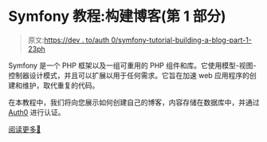 # Symfony 教程:构建博客(第 1 部分)

> 原文:[https://dev . to/auth 0/symfony-tutorial-building-a-blog-part-1-23ph](https://dev.to/auth0/symfony-tutorial-building-a-blog-part-1-23ph)

Symfony 是一个 PHP 框架以及一组可重用的 PHP 组件和库。它使用模型-视图-控制器设计模式，并且可以扩展以用于任何需求。它旨在加速 web 应用程序的创建和维护，取代重复的代码。

在本教程中，我们将向您展示如何创建自己的博客，内容存储在数据库中，并通过 [Auth0](https://auth0.com/) 进行认证。

[阅读更多🎼](https://auth0.com/blog/symfony-tutorial-building-a-blog-part-1/?utm_source=dev&utm_medium=sc&utm_campaign=symfony_blog)